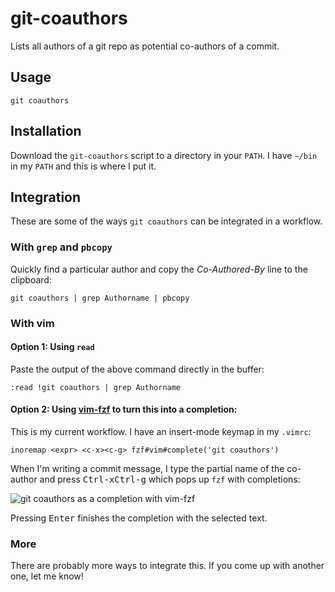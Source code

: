 # git-coauthors

Lists all authors of a git repo as potential co-authors of a commit.

## Usage

    git coauthors

## Installation

Download the `git-coauthors` script to a directory in your `PATH`. I have `~/bin`
in my `PATH` and this is where I put it.

## Integration

These are some of the ways `git coauthors` can be integrated in a workflow.

### With `grep` and `pbcopy`

Quickly find a particular author and copy the _Co-Authored-By_ line to the
clipboard:

    git coauthors | grep Authorname | pbcopy

### With vim

#### Option 1: Using `read`

Paste the output of the above command directly in the buffer:

    :read !git coauthors | grep Authorname

#### Option 2: Using [vim-fzf][] to turn this into a completion:

This is my current workflow. I have an insert-mode keymap in my `.vimrc`:

    inoremap <expr> <c-x><c-g> fzf#vim#complete('git coauthors')

When I'm writing a commit message, I type the partial name of the co-author and
press <kbd>Ctrl-x</kbd><kbd>Ctrl-g</kbd> which pops up `fzf` with completions:

![git coauthors as a completion with vim-fzf](https://user-images.githubusercontent.com/1797328/96714499-8318c380-13a2-11eb-8656-a6ae9e50652e.png)

Pressing <kbd>Enter</kbd> finishes the completion with the selected text.

### More

There are probably more ways to integrate this. If you come up with another
one, let me know!

[vim-fzf]: https://github.com/junegunn/fzf.vim
